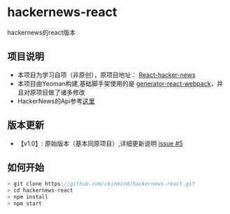 # hackernews-react
hackernews的react版本

## 项目说明
- 本项目为学习自项（非原创），原项目地址： [React-hacker-news](https://github.com/gokulkrishh/React-hacker-news)
- 本项目由Yeoman构建,基础脚手架使用的是 [generator-react-webpack](https://github.com/react-webpack-generators/generator-react-webpack)，并且对原项目做了诸多修改
- HackerNews的Api参考[这里](https://github.com/HackerNews/API)

## 版本更新
- 【v1.0】: 原始版本（基本同原项目）,详细更新说明 [issue #5](https://github.com/ckinmind/hackernews-react/issues/5)

## 如何开始
```js
> git clone https://github.com/ckinmind/hackernews-react.git
> cd hackernews-react
> npm install
> npm start
```